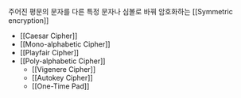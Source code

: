 
주어진 평문의 문자를 다른 특정 문자나 심볼로 바꿔 암호화하는 [[Symmetric encryption]] 

+ [[Caesar Cipher]]
+ [[Mono-alphabetic Cipher]]
+ [[Playfair Cipher]]
+ [[Poly-alphabetic Cipher]]
	+ [[Vigenere Cipher]]
	+ [[Autokey Cipher]]
	+ [[One-Time Pad]]